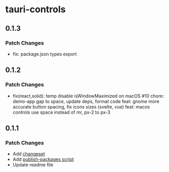 # tauri-controls

## 0.1.3

### Patch Changes

- fix: package.json types export

## 0.1.2

### Patch Changes

- fix(react,solid): temp disable isWindowMaximized on macOS #10
  chore: demo-app gap to space, update deps, format code
  feat: gnome more accurate button spacing, fix icons sizes (svelte, vue)
  feat: macos controls use space instead of mr, px-2 to px-3

## 0.1.1

### Patch Changes

- Add [changeset](https://github.com/changesets/changesets)
- Add [publish-packages script](https://turbo.build/repo/docs/handbook/publishing-packages/versioning-and-publishing#using-changesets-with-turborepo)
- Update readme file
